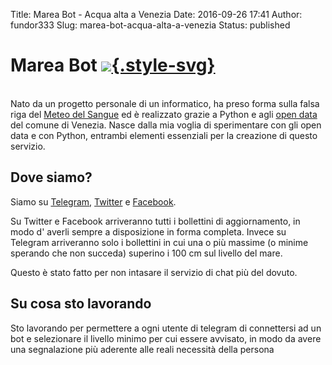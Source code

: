 Title: Marea Bot - Acqua alta a Venezia
Date: 2016-09-26 17:41
Author: fundor333
Slug: marea-bot-acqua-alta-a-venezia
Status: published

Marea Bot <a class="button" href="https://github.com/fundor333/mareabot">![](http://www.fundor333.com/wp-content/uploads/2016/09/github.svg){.style-svg}
========================================================================================================================================================

</a>\
Nato da un progetto personale di un informatico, ha preso forma sulla
falsa riga del [Meteo del Sangue](https://twitter.com/MeteoSangue) ed è
realizzato grazie a Python e agli [open data](http://dati.venezia.it/)
del comune di Venezia. Nasce dalla mia voglia di sperimentare con gli
open data e con Python, entrambi elementi essenziali per la creazione di
questo servizio.

<!--more-->

Dove siamo?
-----------

Siamo su [Telegram](https://telegram.me/mareavenezia),
[Twitter](https://twitter.com/mareavenezia) e
[Facebook](https://www.facebook.com/mareavenezia).

Su Twitter e Facebook arriveranno tutti i bollettini di aggiornamento,
in modo d' averli sempre a disposizione in forma completa. Invece su
Telegram arriveranno solo i bollettini in cui una o più massime (o
minime sperando che non succeda) superino i 100 cm sul livello del mare.

Questo è stato fatto per non intasare il servizio di chat più del
dovuto.

Su cosa sto lavorando
---------------------

Sto lavorando per permettere a ogni utente di telegram di connettersi ad
un bot e selezionare il livello minimo per cui essere avvisato, in modo
da avere una segnalazione più aderente alle reali necessità della
persona
